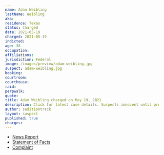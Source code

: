 ```yaml
---
name: Adam Weibling
lastName: Weibling
aka:
residence: Texas
status: Charged
date: 2021-05-19
charged: 2021-05-19
indicted:
age: 38
occupation:
affiliations:
jurisdiction: Federal
image: /images/preview/adam-weibling.jpg
suspect: adam-weibling.jpg
booking:
courtroom:
courthouse:
raid:
perpwalk:
quote:
title: Adam Weibling charged on May 19, 2021
description: Click for latest case details. Suspects innocent until proven guilty.
author: seditiontrack
layout: suspect
published: true
charges:
---
```


- [News Report](https://www.houstonpublicmedia.org/articles/news/criminal-justice/2021/05/26/399105/seventh-houston-area-resident-arrested-in-connection-to-capitol-insurrection/)
- [Statement of Facts](https://www.justice.gov/usao-dc/case-multi-defendant/file/1398256/download)
- [Complaint](https://www.justice.gov/usao-dc/case-multi-defendant/file/1398261/download)
